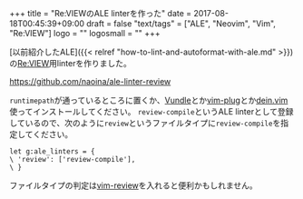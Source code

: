 +++
title = "Re:VIEWのALE linterを作った"
date = 2017-08-18T00:45:39+09:00
draft = false
"text/tags" = ["ALE", "Neovim", "Vim", "Re:VIEW"]
logo = ""
logosmall = ""
+++

[以前紹介したALE]({{< relref "how-to-lint-and-autoformat-with-ale.md" >}})の[Re:VIEW](https://github.com/kmuto/review)用linterを作りました。

https://github.com/naoina/ale-linter-review

`runtimepath`が通っているところに置くか、[Vundle](https://github.com/VundleVim/Vundle.vim)とか[vim-plug](https://github.com/junegunn/vim-plug)とか[dein.vim](https://github.com/Shougo/dein.vim)使ってインストールしてください。
`review-compile`というALE linterとして登録しているので、次のように`review`というファイルタイプに`review-compile`を指定してください。

```vim
let g:ale_linters = {
\ 'review': ['review-compile'],
\ }
```

ファイルタイプの判定は[vim-review](https://github.com/moro/vim-review)を入れると便利かもしれません。
